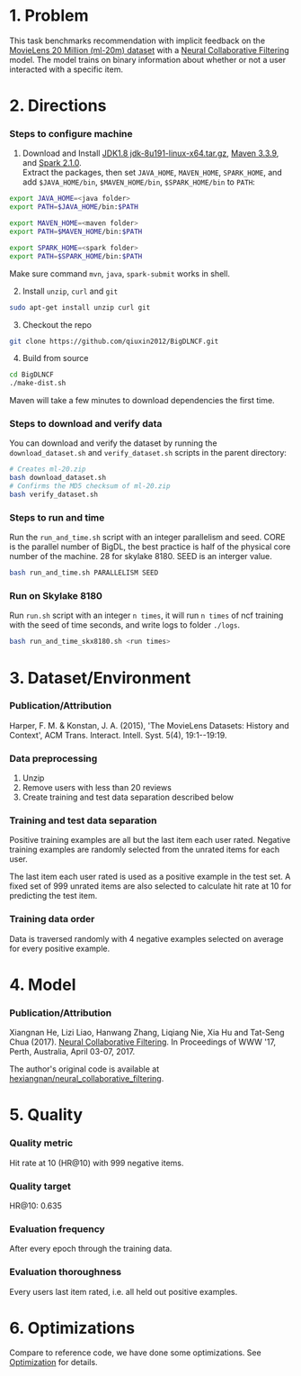 # 1. Problem
This task benchmarks recommendation with implicit feedback on the [MovieLens 20 Million (ml-20m) dataset](https://grouplens.org/datasets/movielens/20m/) with a [Neural Collaborative Filtering](http://dl.acm.org/citation.cfm?id=3052569) model.
The model trains on binary information about whether or not a user interacted with a specific item.

# 2. Directions
### Steps to configure machine

1. Download and Install [JDK1.8 jdk-8u191-linux-x64.tar.gz](https://www.oracle.com/technetwork/java/javase/downloads/jdk8-downloads-2133151.html), [Maven 3.3.9](https://archive.apache.org/dist/maven/maven-3/3.3.9/binaries/), and [Spark 2.1.0](https://archive.apache.org/dist/spark/spark-2.1.0/spark-2.1.0-bin-hadoop2.7.tgz).  
Extract the packages, then set `JAVA_HOME`, `MAVEN_HOME`, `SPARK_HOME`, and add `$JAVA_HOME/bin`, `$MAVEN_HOME/bin`, `$SPARK_HOME/bin` to `PATH`:
```bash
export JAVA_HOME=<java folder>
export PATH=$JAVA_HOME/bin:$PATH

export MAVEN_HOME=<maven folder>
export PATH=$MAVEN_HOME/bin:$PATH

export SPARK_HOME=<spark folder>
export PATH=$SPARK_HOME/bin:$PATH
```
Make sure command `mvn`, `java`, `spark-submit` works in shell.   

2. Install `unzip`, `curl` and `git`

```bash
sudo apt-get install unzip curl git
```
3. Checkout the repo
```bash
git clone https://github.com/qiuxin2012/BigDLNCF.git
```

4. Build from source

```bash
cd BigDLNCF
./make-dist.sh
```
Maven will take a few minutes to download dependencies the first time.

### Steps to download and verify data

You can download and verify the dataset by running the `download_dataset.sh` and `verify_dataset.sh` scripts in the parent directory:

```bash
# Creates ml-20.zip
bash download_dataset.sh
# Confirms the MD5 checksum of ml-20.zip
bash verify_dataset.sh
```

### Steps to run and time


Run the `run_and_time.sh` script with an integer parallelism and seed.
CORE is the parallel number of BigDL, the best practice is half of the physical core number of the machine. 28 for skylake 8180. SEED is an interger value.

```bash
bash run_and_time.sh PARALLELISM SEED
```

### Run on Skylake 8180

Run `run.sh` script with an integer `n times`, it will run `n times` of ncf training with the seed of time seconds, and write logs to folder `./logs`.
```bash
bash run_and_time_skx8180.sh <run times>
```

# 3. Dataset/Environment
### Publication/Attribution
Harper, F. M. & Konstan, J. A. (2015), 'The MovieLens Datasets: History and Context', ACM Trans. Interact. Intell. Syst. 5(4), 19:1--19:19.

### Data preprocessing

1. Unzip
2. Remove users with less than 20 reviews
3. Create training and test data separation described below

### Training and test data separation
Positive training examples are all but the last item each user rated.
Negative training examples are randomly selected from the unrated items for each user.

The last item each user rated is used as a positive example in the test set.
A fixed set of 999 unrated items are also selected to calculate hit rate at 10 for predicting the test item.

### Training data order
Data is traversed randomly with 4 negative examples selected on average for every positive example.


# 4. Model
### Publication/Attribution
Xiangnan He, Lizi Liao, Hanwang Zhang, Liqiang Nie, Xia Hu and Tat-Seng Chua (2017). [Neural Collaborative Filtering](http://dl.acm.org/citation.cfm?id=3052569). In Proceedings of WWW '17, Perth, Australia, April 03-07, 2017.

The author's original code is available at [hexiangnan/neural_collaborative_filtering](https://github.com/hexiangnan/neural_collaborative_filtering).

# 5. Quality
### Quality metric
Hit rate at 10 (HR@10) with 999 negative items.

### Quality target
HR@10: 0.635

### Evaluation frequency
After every epoch through the training data.

### Evaluation thoroughness

Every users last item rated, i.e. all held out positive examples.

# 6. Optimizations
Compare to reference code, we have done some optimizations. See [Optimization](Optimization.md) for details.
